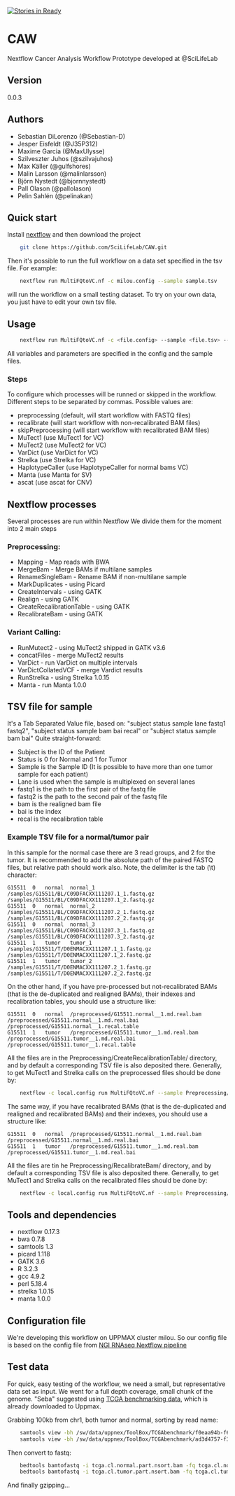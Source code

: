 [![Stories in Ready](https://badge.waffle.io/SciLifeLab/CAW.png?label=ready&title=Ready)](https://waffle.io/SciLifeLab/CAW)
# CAW
Nextflow Cancer Analysis Workflow Prototype developed at @SciLifeLab

## Version
0.0.3

## Authors
- Sebastian DiLorenzo (@Sebastian-D)
- Jesper Eisfeldt (@J35P312)
- Maxime Garcia (@MaxUlysse)
- Szilveszter Juhos (@szilvajuhos)
- Max Käller (@gulfshores)
- Malin Larsson (@malinlarsson)
- Björn Nystedt (@bjornnystedt)
- Pall Olason (@pallolason)
- Pelin Sahlén (@pelinakan)

## Quick start
Install [nextflow](http://www.nextflow.io/) and then download the project
```bash
	git clone https://github.com/SciLifeLab/CAW.git
```
Then it's possible to run the full workflow on a data set specified in the tsv file. For example:
```bash
	nextflow run MultiFQtoVC.nf -c milou.config --sample sample.tsv
```
will run the workflow on a small testing dataset. To try on your own data, you just have to edit your own tsv file.

## Usage
```bash
	nextflow run MultiFQtoVC.nf -c <file.config> --sample <file.tsv> --intervals <file.list> [--steps STEP[,STEP]]
```
All variables and parameters are specified in the config and the sample files.

### Steps
To configure which processes will be runned or skipped in the workflow. Different steps to be separated by commas.
Possible values are:
- preprocessing (default, will start workflow with FASTQ files)
- recalibrate (will start workflow with non-recalibrated BAM files)
- skipPreprocessing (will start workflow with recalibrated BAM files)
- MuTect1 (use MuTect1 for VC)
- MuTect2 (use MuTect2 for VC)
- VarDict (use VarDict for VC)
- Strelka (use Strelka for VC)
- HaplotypeCaller (use HaplotypeCaller for normal bams VC)
- Manta (use Manta for SV)
- ascat (use ascat for CNV)

## Nextflow processes
Several processes are run within Nextflow
We divide them for the moment into 2 main steps

### Preprocessing:
- Mapping - Map reads with BWA
- MergeBam - Merge BAMs if multilane samples
- RenameSingleBam - Rename BAM if non-multilane sample
- MarkDuplicates - using Picard
- CreateIntervals - using GATK
- Realign - using GATK
- CreateRecalibrationTable - using GATK
- RecalibrateBam - using GATK

### Variant Calling:
- RunMutect2 - using MuTect2 shipped in GATK v3.6
- concatFiles - merge MuTect2 results
- VarDict - run VarDict on multiple intervals
- VarDictCollatedVCF - merge Vardict results
- RunStrelka - using Strelka 1.0.15
- Manta - run Manta 1.0.0

## TSV file for sample
It's a Tab Separated Value file, based on: "subject status sample lane fastq1 fastq2", "subject status sample bam bai recal" or "subject status sample bam bai"
Quite straight-forward: 
- Subject is the ID of the Patient
- Status is 0 for Normal and 1 for Tumor
- Sample is the Sample ID (It is possible to have more than one tumor sample for each patient)
- Lane is used when the sample is multiplexed on several lanes
- fastq1 is the path to the first pair of the fastq file
- fastq2 is the path to the second pair of the fastq file
- bam is the realigned bam file
- bai is the index
- recal is the recalibration table

### Example TSV file for a normal/tumor pair

In this sample for the normal case there are 3 read groups, and 2 for the tumor. It is recommended to add the absolute path of the paired 
FASTQ files, but relative path should work also. Note, the delimiter is the tab (\t) character:

	G15511	0	normal	normal_1	/samples/G15511/BL/C09DFACXX111207.1_1.fastq.gz	/samples/G15511/BL/C09DFACXX111207.1_2.fastq.gz
	G15511	0	normal	normal_2	/samples/G15511/BL/C09DFACXX111207.2_1.fastq.gz	/samples/G15511/BL/C09DFACXX111207.2_2.fastq.gz
	G15511	0	normal	normal_3	/samples/G15511/BL/C09DFACXX111207.3_1.fastq.gz	/samples/G15511/BL/C09DFACXX111207.3_2.fastq.gz
	G15511	1	tumor	tumor_1	/samples/G15511/T/D0ENMACXX111207.1_1.fastq.gz	/samples/G15511/T/D0ENMACXX111207.1_2.fastq.gz
	G15511	1	tumor	tumor_2	/samples/G15511/T/D0ENMACXX111207.2_1.fastq.gz	/samples/G15511/T/D0ENMACXX111207.2_2.fastq.gz

On the other hand, if you have pre-processed but not-recalibrated BAMs (that is the de-duplicated and realigned BAMs), their indexes and recalibration tables, you should use a structure like:

	G15511	0	normal	/preprocessed/G15511.normal__1.md.real.bam	/preprocessed/G15511.normal__1.md.real.bai	/preprocessed/G15511.normal__1.recal.table
	G15511	1	tumor	/preprocessed/G15511.tumor__1.md.real.bam	/preprocessed/G15511.tumor__1.md.real.bai	/preprocessed/G15511.tumor__1.recal.table

All the files are in the Preprocessing/CreateRecalibrationTable/ directory, and by default a corresponding TSV file is also deposited there. Generally, 
to get MuTect1 and Strelka calls on the preprocessed files should be done by:
```bash
	nextflow -c local.config run MultiFQtoVC.nf --sample Preprocessing/CreateRecalibrationTable/mysample.tsv --steps recalibrate,MuTect1,Strelka
```

The same way, if you have recalibrated BAMs (that is the de-duplicated and realigned and recalibrated BAMs) and their indexes, you should use a structure like:

	G15511	0	normal	/preprocessed/G15511.normal__1.md.real.bam /preprocessed/G15511.normal__1.md.real.bai
	G15511  1	tumor	/preprocessed/G15511.tumor__1.md.real.bam /preprocessed/G15511.tumor__1.md.real.bai

All the files are tin he Preprocessing/RecalibrateBam/ directory, and by default a corresponding TSV file is also deposited there. Generally, 
to get MuTect1 and Strelka calls on the recalibrated files should be done by:
```bash
	nextflow -c local.config run MultiFQtoVC.nf --sample Preprocessing/CreateRecalibrationTable/mysample.tsv --steps skipPreprocessing,MuTect1,Strelka
```

## Tools and dependencies
- nextflow 0.17.3
- bwa 0.7.8
- samtools 1.3
- picard 1.118
- GATK 3.6
- R 3.2.3
- gcc 4.9.2
- perl 5.18.4
- strelka 1.0.15
- manta 1.0.0

## Configuration file
We're developing this workflow on UPPMAX cluster milou. So our config file is based on the config file from [NGI RNAseq Nextflow pipeline](https://github.com/SciLifeLab/NGI-RNAseq)

## Test data
For quick, easy testing of the workflow, we need a small, but representative
data set as input. We went for a full depth coverage, small chunk of the genome. "Seba" suggested using [TCGA benchmarking data][TCGA], which is already downloaded to Uppmax.

Grabbing 100kb from chr1, both tumor and normal, sorting by read name:
```bash
	samtools view -bh /sw/data/uppnex/ToolBox/TCGAbenchmark/f0eaa94b-f622-49b9-8eac-e4eac6762598/G15511.HCC1143_BL.1.bam 1:100000-200000 | samtools sort -n -m 4G - tcga.cl.normal.part.nsort.bam
	samtools view -bh /sw/data/uppnex/ToolBox/TCGAbenchmark/ad3d4757-f358-40a3-9d92-742463a95e88/G15511.HCC1143.1.bam 1:100000-200000 | samtools sort -n -m 4G - tcga.cl.tumor.part.nsort.bam
```

Then convert to fastq:
```bash
	bedtools bamtofastq -i tcga.cl.normal.part.nsort.bam -fq tcga.cl.normal.part.nsort_R1.fastq -fq2 tcga.cl.normal.part.nsort_R2.fastq
	bedtools bamtofastq -i tcga.cl.tumor.part.nsort.bam -fq tcga.cl.tumor.part.nsort_R1.fastq -fq2 tcga.cl.tumor.part.nsort_R2.fastq
```
And finally gzipping...

[TCGA]: https://cghub.ucsc.edu/datasets/benchmark_download.html
